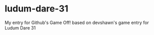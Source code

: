 # ludum-dare-31
My entry for Github's Game Off! 
based on devshawn's game entry for Ludum Dare 31


